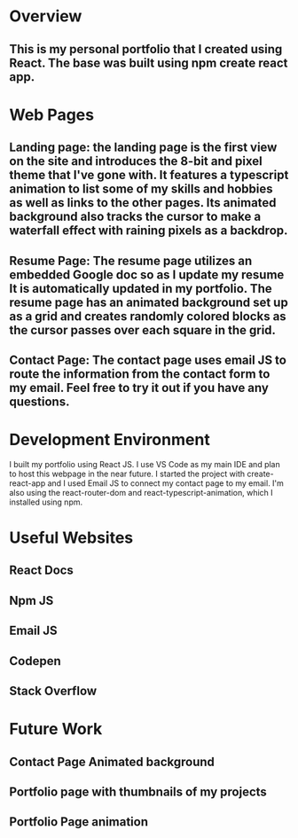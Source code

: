 # Overview
## This is my personal portfolio that I created using React. The base was built using npm create react app.

# Web Pages
## Landing page: the landing page is the first view on the site and introduces the 8-bit and pixel theme that I've gone with. It features a typescript animation to list some of my skills and hobbies as well as links to the other pages. Its animated background also tracks the cursor to make a waterfall effect with raining pixels as a backdrop.

## Resume Page: The resume page utilizes an embedded Google doc so as I update my resume It is automatically updated in my portfolio. The resume page has an animated background set up as a grid and creates randomly colored blocks as the cursor passes over each square in the grid.

## Contact Page: The contact page uses email JS to route the information from the contact form to my email. Feel free to try it out if you have any questions.

# Development Environment
I built my portfolio using React JS. I use VS Code as my main IDE and plan to host this webpage in the near future. I started the project with create-react-app and I used Email JS to connect my contact page to my email. I'm also using the react-router-dom and react-typescript-animation, which I installed using npm.

# Useful Websites
## React Docs
## Npm JS
## Email JS
## Codepen
## Stack Overflow
# Future Work
## Contact Page Animated background
## Portfolio page with thumbnails of my projects
## Portfolio Page animation
